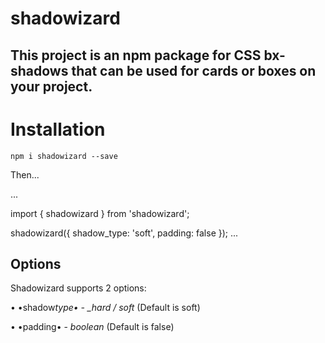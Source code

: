 # shadowizard

## This project is an npm package for CSS bx-shadows that can be used for cards or boxes on your project.

# Installation

`npm i shadowizard --save`

Then...

...

import { shadowizard } from 'shadowizard';

shadowizard({
    shadow_type: 'soft',
    padding: false
});
...

## Options

Shadowizard supports 2 options:

• •shadow*type• - \_hard  / soft* (Default is soft)

• •padding• - _boolean_ (Default is false)
